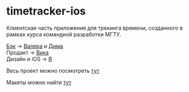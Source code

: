 # timetracker-ios

Клиентская часть приложения для трекинга времени, созданного в рамках курса командной разработки МГТУ.

[Бэк](https://github.com/BMSTU-TIMETRACKERS/timetracker-backend) -> [Валера](https://github.com/vvinokurshin) и [Дима](https://github.com/p1xelse)  
Продакт -> [Вика](https://github.com/acaaaai)  
Дизайн и iOS -> [Я](https://github.com/poliorang)

Весь проект можно посмотреть [тут](https://github.com/BMSTU-TIMETRACKERS/.github/wiki/Техническое-задание)

Макеты можно найти [тут](https://www.figma.com/file/Z6m5CUIVM8oEqw2z5Y9D2V/Time-Tracker?type=design&node-id=1-2&mode=design&t=qy4kGb701ctNc7dv-0)
